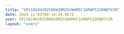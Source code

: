 ```yaml
---
title: "SP11824HJ0ZV8KW39M2GVW4MSC1GRWP5Z2KND7VJR"
date: 2024-11-03T08:14:24.967Z
user: SP11824HJ0ZV8KW39M2GVW4MSC1GRWP5Z2KND7VJR
layout: "users"
---
```

    